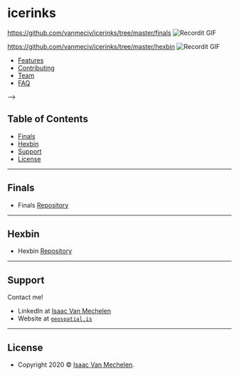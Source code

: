# icerinks

https://github.com/vanmeciv/icerinks/tree/master/finals
![Recordit GIF](http://g.recordit.co/suz077M7MR.gif)


https://github.com/vanmeciv/icerinks/tree/master/hexbin
![Recordit GIF](http://g.recordit.co/cTF8VBACTN.gif)




- [Features](#features)
- [Contributing](#contributing)
- [Team](#team)
- [FAQ](#faq)

-->

## Table of Contents
- [Finals](#finals)
- [Hexbin](#hexbin)
- [Support](#support)
- [License](#license)

---
## Finals
- Finals <a href="https://github.com/vanmeciv/icerinks/tree/master/finals" target="_blank">Repository</a>

---
## Hexbin
- Hexbin <a href="https://github.com/vanmeciv/icerinks/tree/master/hexbin" target="_blank">Repository</a> 

---
## Support

Contact me!

- LinkedIn at <a href="https://www.linkedin.com/in/isaac-vanmechelen/" target="_blank">Isaac Van Mechelen</a>
- Website at <a href="https://geospatial.is" target="_blank">`geospatial.is`</a>


---

## License

- Copyright 2020 © <a href="https://geospatial.is" target="_blank">Isaac Van Mechelen</a>.
